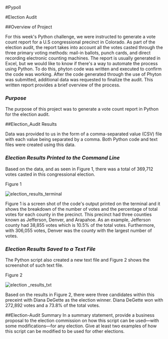 #Pypoll

#Election Audit

##Overview of Project

For this week's Python challenge, we were instructed to generate a vote count report for a U.S congressional precinct in Colorado.  As part of the election audit, the report takes into account all the votes casted through the three primary voting methods: mail-in ballots, punch cards, and direct recording electronic counting machines.  The report is usually generated in Excel, but we would like to know if there's a way to automate the process using Python.  To do this, phyton code was written and executed to confirm the code was working.  After the code generated through the use of Phyton was submitted, additional data was requested to finalize the audit.  This written report provides a brief overview of the process.
 
### *Purpose* 

The purpose of this project was to generate a vote count report in Python for the election audit.


##Election_Audit Results

Data was provided to us in the form of a comma-separated value (CSV) file with each value being separated by a comma.  Both Python code and text files were created using this data.     
  

### *Election Results Printed to the Command Line*

Based on the data, and as seen in Figure 1, there was a total of 369,712 votes casted in this congressional election.

Figure 1

![election_results_terminal ](https://user-images.githubusercontent.com/115508896/205478230-1ccc56fb-ee31-4dd2-ade1-d04df44ba4e4.png)

Figure 1 is a screen shot of the code's output printed on the terminal and it shows the breakdown of the number of votes and the percentage of total votes for each county in the precinct.  This precinct had three counties known as Jefferson, Denver, and Arapahoe.  As an example, Jefferson county had 38,855 votes which is 10.5% of the total votes.  Furthermore, with 306,055 votes, Denver was the county with the largest number of votes.   


### *Election Results Saved to a Text File*

The Python script also created a new text file and Figure 2 shows the screenshot of such text file.

Figure 2

![election _results_txt](https://user-images.githubusercontent.com/115508896/205478258-8f0191ea-92f6-476e-8454-d06efcf55476.png)

Based on the results in Figure 2, there were three candidates within this preceint with Diana DeGette as the election winner.  Diana DeGette won with 272,892 votes and a 73.8% of the total votes. 

##Election-Audit Summary
In a summary statement, provide a business proposal to the election commission on how this script can be used—with some modifications—for any election. Give at least two examples of how this script can be modified to be used for other elections.

